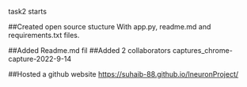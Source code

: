 task2 starts

##Created open source stucture With app.py, readme.md and requirements.txt files.

##Added Readme.md fil
##Added 2 collaborators
captures_chrome-capture-2022-9-14

##Hosted a github website
https://suhaib-88.github.io/IneuronProject/

